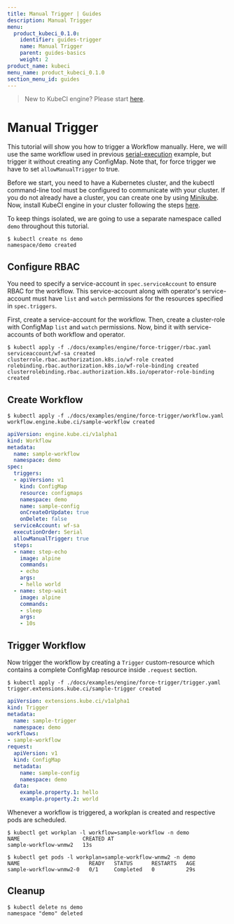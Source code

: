 ```yaml
---
title: Manual Trigger | Guides
description: Manual Trigger
menu:
  product_kubeci_0.1.0:
    identifier: guides-trigger
    name: Manual Trigger
    parent: guides-basics
    weight: 2
product_name: kubeci
menu_name: product_kubeci_0.1.0
section_menu_id: guides
---
```


> New to KubeCI engine? Please start [here](/docs/concepts/README.md).

# Manual Trigger

This tutorial will show you how to trigger a Workflow manually. Here, we will use the same workflow used in previous [serial-execution](serial_execution.md) example, but trigger it without creating any ConfigMap. Note that, for force trigger we have to set `allowManualTrigger` to true.

Before we start, you need to have a Kubernetes cluster, and the kubectl command-line tool must be configured to communicate with your cluster. If you do not already have a cluster, you can create one by using [Minikube](https://github.com/kubernetes/minikube). Now, install KubeCI engine in your cluster following the steps [here](/docs/setup/install.md).

To keep things isolated, we are going to use a separate namespace called `demo` throughout this tutorial.

```console
$ kubectl create ns demo
namespace/demo created
```

## Configure RBAC

You need to specify a service-account in `spec.serviceAccount` to ensure RBAC for the workflow. This service-account along with operator's service-account must have `list` and `watch` permissions for the resources specified in `spec.triggers`.

First, create a service-account for the workflow. Then, create a cluster-role with ConfigMap `list` and `watch` permissions. Now, bind it with service-accounts of both workflow and operator.

```console
$ kubectl apply -f ./docs/examples/engine/force-trigger/rbac.yaml
serviceaccount/wf-sa created
clusterrole.rbac.authorization.k8s.io/wf-role created
rolebinding.rbac.authorization.k8s.io/wf-role-binding created
clusterrolebinding.rbac.authorization.k8s.io/operator-role-binding created
```

## Create Workflow

```console
$ kubectl apply -f ./docs/examples/engine/force-trigger/workflow.yaml
workflow.engine.kube.ci/sample-workflow created
```

```yaml
apiVersion: engine.kube.ci/v1alpha1
kind: Workflow
metadata:
  name: sample-workflow
  namespace: demo
spec:
  triggers:
  - apiVersion: v1
    kind: ConfigMap
    resource: configmaps
    namespace: demo
    name: sample-config
    onCreateOrUpdate: true
    onDelete: false
  serviceAccount: wf-sa
  executionOrder: Serial
  allowManualTrigger: true
  steps:
  - name: step-echo
    image: alpine
    commands:
    - echo
    args:
    - hello world
  - name: step-wait
    image: alpine
    commands:
    - sleep
    args:
    - 10s
```

## Trigger Workflow

Now trigger the workflow by creating a `Trigger` custom-resource which contains a complete ConfigMap resource inside `.request` section.

```console
$ kubectl apply -f ./docs/examples/engine/force-trigger/trigger.yaml
trigger.extensions.kube.ci/sample-trigger created
```

```yaml
apiVersion: extensions.kube.ci/v1alpha1
kind: Trigger
metadata:
  name: sample-trigger
  namespace: demo
workflows:
- sample-workflow
request:
  apiVersion: v1
  kind: ConfigMap
  metadata:
    name: sample-config
    namespace: demo
  data:
    example.property.1: hello
    example.property.2: world
```

Whenever a workflow is triggered, a workplan is created and respective pods are scheduled.

```console
$ kubectl get workplan -l workflow=sample-workflow -n demo
NAME                    CREATED AT
sample-workflow-wnmw2   13s
```

```console
$ kubectl get pods -l workplan=sample-workflow-wnmw2 -n demo
NAME                      READY   STATUS      RESTARTS   AGE
sample-workflow-wnmw2-0   0/1     Completed   0          29s
```

## Cleanup

```console
$ kubectl delete ns demo
namespace "demo" deleted
```
